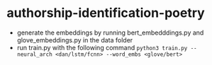 # authorship-identification-poetry
- generate the embeddings by running bert_embedddings.py and glove_embeddings.py in the data folder
- run train.py with the following command `python3 train.py --neural_arch <dan/lstm/fcnn> --word_embs <glove/bert>`
